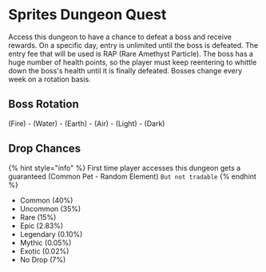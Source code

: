 # Sprites Dungeon Quest

Access this dungeon to have a chance to defeat a boss and receive rewards. On a specific day, entry is unlimited until the boss is defeated. The entry fee that will be used is RAP (Rare Amethyst Particle). The boss has a huge number of health points, so the player must keep reentering to whittle down the boss's health until it is finally defeated. Bosses change every week on a rotation basis.

## Boss Rotation

(Fire) - (Water) - (Earth) - (Air) - (Light) - (Dark)

## Drop Chances

{% hint style="info" %}
First time player accesses this dungeon gets a guaranteed (Common Pet - Random Element) `But not tradable`
{% endhint %}

* Common (40%)
* Uncommon (35%)
* Rare (15%)
* Epic (2.83%)
* Legendary (0.10%)
* Mythic (0.05%)
* Exotic (0.02%)
* No Drop (7%)
